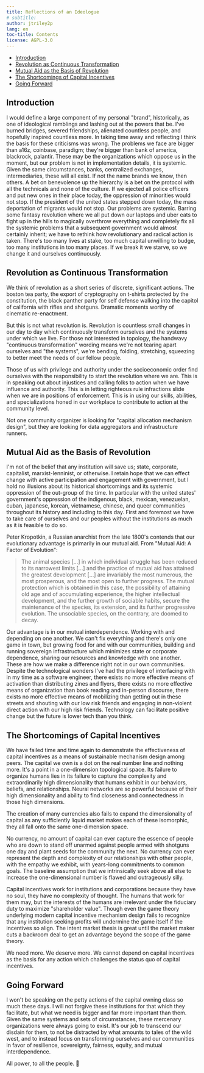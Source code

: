 ```yaml
---
title: Reflections of an Ideologue
# subtitle: 
author: jtriley2p
lang: en
toc-title: Contents
license: AGPL-3.0
---
```


- [Introduction](#introduction)
- [Revolution as Continuous Transformation](#revolution-as-continuous-transformation)
- [Mutual Aid as the Basis of Revolution](#mutual-aid-as-the-basis-of-revolution)
- [The Shortcomings of Capital Incentives](#the-shortcomings-of-capital-incentives)
- [Going Forward](#going-forward)

## Introduction

I would define a large component of my personal "brand", historically, as one of ideological
ramblings and lashing out at the powers that be. I've burned bridges, severed friendships, alienated
countless people, and hopefully inspired countless more. In taking time away and reflecting I think
the basis for these criticisms was wrong. The problems we face are bigger than a16z, coinbase,
paradigm; they're bigger than bank of america, blackrock, palantir. These may be the organizations
which oppose us in the moment, but our problem is not in implementation details, it is systemic.
Given the same circumstances, banks, centralized exchanges, intermediaries, these will all exist.
If not the name brands we know, then others. A bet on benevolence up the hierarchy is a bet on the
protocol with all the technicals and none of the culture. If we ejected all police officers and put
new ones in their place today, the oppression of minorities would not stop. If the president of the
united states stepped down today, the mass deportation of migrants would not stop. Our problems are
systemic. Barring some fantasy revolution where we all put down our laptops and uber eats to fight
up in the hills to magically overthrow everything and completely fix all the systemic problems that
a subsequent government would almost certainly inherit; we have to rethink how revolutionary and
radical action is taken. There's too many lives at stake, too much capital unwilling to budge, too
many institutions in too many places. If we break it we starve, so we change it and ourselves
continuously.

## Revolution as Continuous Transformation

We think of revolution as a short series of discrete, significant actions. The boston tea party, the
export of cryptography on t-shirts protected by the constitution, the black panther party for self
defense walking into the capitol of california with rifles and shotguns. Dramatic moments worthy of
cinematic re-enactment.

But this is not what revolution is. Revolution is countless small changes in our day to day which
continuously transform ourselves and the systems under which we live. For those not interested in
topology, the handwavy "continuous transformation" wording means we're not tearing apart ourselves
and "the systems", we're bending, folding, stretching, squeezing to better meet the needs of our
fellow people.

Those of us with privilege and authority under the socioeconomic order find ourselves with the
responsibility to start the revolution where we are. This is in speaking out about injustices and
calling folks to action when we have influence and authority. This is in letting righteous rule
infractions slide when we are in positions of enforcement. This is in using our skills, abilities,
and specializations honed in our workplace to contribute to action at the community level.

Not one community organizer is looking for "capital allocation mechanism design", but they are
looking for data aggregators and infrastructure runners.

## Mutual Aid as the Basis of Revolution

I'm not of the belief that any institution will save us; state, corporate, capitalist,
marxist-lenninist, or otherwise. I retain hope that we can effect change with active participation
and engagement with government, but I hold no illusions about its historical shortcomings and its
systemic oppression of the out-group of the time. In particular with the united states' government's
oppression of the indigenous, black, mexican, venezuelan, cuban, japanese, korean, vietnamese,
chinese, and queer communities throughout its history and including to this day. First and foremost
we have to take care of ourselves and our peoples without the institutions as much as it is feasible
to do so.

Peter Kropotkin, a Russian anarchist from the late 1800's contends that our evolutionary advantage
is primarily in our mutual aid. From "Mutual Aid: A Factor of Evolution":

> The animal species \[...\] in which individual struggle has been reduced to its narrowest limits
> \[...\] and the practice of mutual aid has attained the greatest development \[...\] are
> invariably the most numerous, the most prosperous, and the most open to further progress. The
> mutual protection which is obtained in this case, the possibility of attaining old age and of
> accumulating experience, the higher intellectual development, and the further growth of sociable
> habits, secure the maintenance of the species, its extension, and its further progressive
> evolution. The unsociable species, on the contrary, are doomed to decay.

Our advantage is in our mutual interdependence. Working with and depending on one another. We can't
fix everything and there's only one game in town, but growing food for and with our communities,
building and running sovereign infrastructure which minimizes state or corporate dependence, sharing
our resources and knowledge with one another. These are how we make a difference right not in our
own communities. Despite the technological wonders I've had the privilege of interfacing with in my
time as a software engineer, there exists no more effective means of activation than distributing
zines and flyers, there exists no more effective means of organization than book reading and
in-person discourse, there exists no more effective means of mobilizing than getting out in these
streets and shouting with our low risk friends and engaging in non-violent direct action with our
high risk friends. Technology can facilitate positive change but the future is lower tech than you
think.

## The Shortcomings of Capital Incentives

We have failed time and time again to demonstrate the effectiveness of capital incentives as a means
of sustainable mechanism design among peers. The capital we own is a dot on the real number line and
nothing more. It's a point in a one-dimension topological space. Its failure to organize humans lies
in its failure to capture the complexity and extraordinarily high dimensionality that humans exhibit
in our behaviors, beliefs, and relationships. Neural networks are so powerful because of their high
dimensionality and ability to find closeness and connectedness in those high dimensions.

The creation of many currencies also fails to expand the dimensionality of capital as any
sufficiently liquid market makes each of these isomorphic, they all fall onto the same one-dimension
space.

No currency, no amount of capital can ever capture the essence of people who are down to stand off
unarmed against people armed with shotguns one day and plant seeds for the community the next.
No currency can ever represent the depth and complexity of our relationships with other people, with
the empathy we exhibit, with years-long commitments to common goals. The baseline assumption that we
intrinsically seek above all else to increase the one-dimensional number is flawed and outrageously
silly.

Capital incentives work for institutions and corporations because they have no soul, they have no
complexity of thought. The humans that work for them may, but the interests of the humans are
irrelevant under the fiduciary duty to maximize "shareholder value". Though even the game theory
underlying modern capital incentive mechanism design fails to recognize that any institution seeking
profits will undermine the game itself if the incentives so align. The intent market thesis is great
until the market maker cuts a backroom deal to get an advantage beyond the scope of the game theory.

We need more. We deserve more. We cannot depend on capital incentives as the basis for any action
which challenges the status quo of capital incentives.

## Going Forward

I won't be speaking on the petty actions of the capital owning class so much these days. I will not
forgive these institutions for that which they facilitate, but what we need is bigger and far more
important than them. Given the same systems and sets of circumstances, these mercenary organizations
were always going to exist. It's our job to transcend our disdain for them, to not be distracted by
what amounts to tales of the wild west, and to instead focus on transforming ourselves and our
communities in favor of resilience, sovereignty, fairness, equity, and mutual interdependence.

All power, to all the people. 💜

